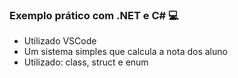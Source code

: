 ### Exemplo prático com .NET e C# :computer:

- Utilizado VSCode
- Um sistema simples que calcula a nota dos aluno
- Utilizado: class, struct e enum


